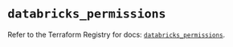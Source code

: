 # `databricks_permissions`

Refer to the Terraform Registry for docs: [`databricks_permissions`](https://registry.terraform.io/providers/databricks/databricks/1.44.0/docs/resources/permissions).
